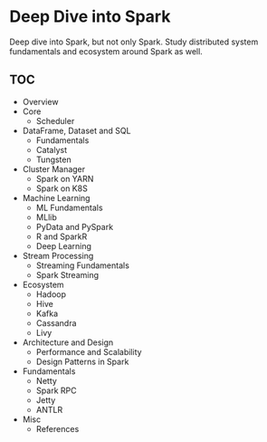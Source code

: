 # Deep Dive into Spark

Deep dive into Spark, but not only Spark. Study distributed system fundamentals and ecosystem around Spark as well. 

## TOC
* Overview
* Core
  * Scheduler
* DataFrame, Dataset and SQL
  * Fundamentals
  * Catalyst
  * Tungsten
* Cluster Manager
  * Spark on YARN
  * Spark on K8S
* Machine Learning
  * ML Fundamentals
  * MLlib
  * PyData and PySpark
  * R and SparkR
  * Deep Learning
* Stream Processing
  * Streaming Fundamentals
  * Spark Streaming
* Ecosystem
  * Hadoop
  * Hive
  * Kafka
  * Cassandra
  * Livy
* Architecture and Design
  * Performance and Scalability
  * Design Patterns in Spark
* Fundamentals
  * Netty
  * Spark RPC
  * Jetty
  * ANTLR
* Misc
  * References
